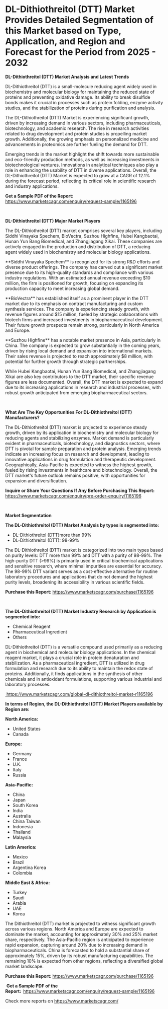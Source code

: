 <p><h1>DL-Dithiothreitol (DTT) Market Provides Detailed Segmentation of this Market based on Type, Application, and Region and Forecast for the Period from 2025 - 2032</h1></p><p><strong>DL-Dithiothreitol (DTT) Market Analysis and Latest Trends</strong></p>
<p><p>DL-Dithiothreitol (DTT) is a small-molecule reducing agent widely used in biochemistry and molecular biology for maintaining the reduced state of proteins and preventing oxidative damage. Its ability to break disulfide bonds makes it crucial in processes such as protein folding, enzyme activity studies, and the stabilization of proteins during purification and analysis.</p><p>The DL-Dithiothreitol (DTT) Market is experiencing significant growth, driven by increasing demand in various sectors, including pharmaceuticals, biotechnology, and academic research. The rise in research activities related to drug development and protein studies is propelling market growth. Additionally, the growing emphasis on personalized medicine and advancements in proteomics are further fueling the demand for DTT.</p><p>Emerging trends in the market highlight the shift towards more sustainable and eco-friendly production methods, as well as increasing investments in biotechnological ventures. Innovations in analytical techniques also play a role in enhancing the usability of DTT in diverse applications. Overall, the DL-Dithiothreitol (DTT) Market is expected to grow at a CAGR of 12.1% during the forecast period, reflecting its critical role in scientific research and industry applications.</p></p>
<p><strong>Get a Sample PDF of the Report:&nbsp;</strong> <a href="https://www.marketscagr.com/enquiry/request-sample/1165196?utm_campaign=3222&utm_medium=2&utm_source=Github&utm_content=ia&utm_term=03042025&utm_id=dl-dithiothreitol-dtt">https://www.marketscagr.com/enquiry/request-sample/1165196</a></p>
<p>&nbsp;</p>
<p><strong>DL-Dithiothreitol (DTT) Major Market Players</strong></p>
<p><p>The DL-Dithiothreitol (DTT) market comprises several key players, including Siddhi Vinayaka Spechem, BioVectra, Suzhou Highfine, Hubei Kangbaotai, Hunan Yun Bang Biomedical, and Zhangjiagang Xikai. These companies are actively engaged in the production and distribution of DTT, a reducing agent widely used in biochemistry and molecular biology applications.</p><p>**Siddhi Vinayaka Spechem** is recognized for its strong R&D efforts and diverse product offerings. The company has carved out a significant market presence due to its high-quality standards and compliance with various industry regulations. With an estimated annual revenue exceeding $10 million, the firm is positioned for growth, focusing on expanding its production capacity to meet increasing global demand.</p><p>**BioVectra** has established itself as a prominent player in the DTT market due to its emphasis on contract manufacturing and custom synthesis services. The company is experiencing steady growth, with revenue figures around $15 million, fueled by strategic collaborations with biotech firms and increased investments in biopharmaceutical development. Their future growth prospects remain strong, particularly in North America and Europe.</p><p>**Suzhou Highfine** has a notable market presence in Asia, particularly in China. The company is expected to grow substantially in the coming years, driven by rising local demand and expansion into international markets. Their sales revenue is projected to reach approximately $8 million, with potential for further growth through strategic partnerships.</p><p>While Hubei Kangbaotai, Hunan Yun Bang Biomedical, and Zhangjiagang Xikai are also key contributors to the DTT market, their specific revenue figures are less documented. Overall, the DTT market is expected to expand due to its increasing applications in research and industrial processes, with robust growth anticipated from emerging biopharmaceutical sectors.</p></p>
<p>&nbsp;</p>
<p><strong>What Are The Key Opportunities For DL-Dithiothreitol (DTT) Manufacturers?</strong></p>
<p><p>The DL-Dithiothreitol (DTT) market is projected to experience steady growth, driven by its application in biochemistry and molecular biology for reducing agents and stabilizing enzymes. Market demand is particularly evident in pharmaceuticals, biotechnology, and diagnostics sectors, where DTT is pivotal for sample preparation and protein analysis. Emerging trends indicate an increasing focus on research and development, leading to innovative applications in drug formulation and therapeutic development. Geographically, Asia-Pacific is expected to witness the highest growth, fueled by rising investments in healthcare and biotechnology. Overall, the DTT market's future outlook remains positive, with opportunities for expansion and diversification.</p></p>
<p><strong>Inquire or Share Your Questions If Any Before Purchasing This Report:</strong> <a href="https://www.marketscagr.com/enquiry/pre-order-enquiry/1165196?utm_campaign=3222&utm_medium=2&utm_source=Github&utm_content=ia&utm_term=03042025&utm_id=dl-dithiothreitol-dtt">https://www.marketscagr.com/enquiry/pre-order-enquiry/1165196</a></p>
<p>&nbsp;</p>
<p><strong>Market Segmentation</strong></p>
<p><strong>The DL-Dithiothreitol (DTT) Market Analysis by types is segmented into:</strong></p>
<p><ul><li>DL-Dithiothreitol (DTT)more than 99%</li><li>DL-Dithiothreitol (DTT): 98-99%</li></ul></p>
<p><p>The DL-Dithiothreitol (DTT) market is categorized into two main types based on purity levels: DTT more than 99% and DTT with a purity of 98-99%. The high-purity DTT (>99%) is primarily used in critical biochemical applications and sensitive research, where minimal impurities are essential for accuracy. The 98-99% DTT variant serves as a cost-effective alternative for routine laboratory procedures and applications that do not demand the highest purity levels, broadening its accessibility in various scientific fields.</p></p>
<p><strong>Purchase this Report:&nbsp;</strong><a href="https://www.marketscagr.com/purchase/1165196?utm_campaign=3222&utm_medium=2&utm_source=Github&utm_content=ia&utm_term=03042025&utm_id=dl-dithiothreitol-dtt">https://www.marketscagr.com/purchase/1165196</a></p>
<p>&nbsp;</p>
<p><strong>The DL-Dithiothreitol (DTT) Market Industry Research by Application is segmented into:</strong></p>
<p><ul><li>Chemical Reagent</li><li>Pharmaceutical Ingredient</li><li>Others</li></ul></p>
<p><p>DL-Dithiothreitol (DTT) is a versatile compound used primarily as a reducing agent in biochemical and molecular biology applications. In the chemical reagent market, it plays a crucial role in protein denaturation and stabilization. As a pharmaceutical ingredient, DTT is utilized in drug formulation and research due to its ability to maintain the redox state of proteins. Additionally, it finds applications in the synthesis of other chemicals and in antioxidant formulations, supporting various industrial and laboratory processes.</p></p>
<p><a href="https://www.marketscagr.com/global-dl-dithiothreitol-market-r1165196?utm_campaign=3222&utm_medium=2&utm_source=Github&utm_content=ia&utm_term=03042025&utm_id=dl-dithiothreitol-dtt">&nbsp;https://www.marketscagr.com/global-dl-dithiothreitol-market-r1165196</a></p>
<p><strong>In terms of Region, the DL-Dithiothreitol (DTT) Market Players available by Region are:</strong></p>
<p>
    <p> <strong> North America: </strong>
        <ul>
            <li>United States</li>
            <li>Canada</li>
        </ul>
        </p> 
    <p> <strong> Europe: </strong>
        <ul>
            <li>Germany</li>
            <li>France</li>
            <li>U.K.</li>
            <li>Italy</li>
            <li>Russia</li>
        </ul>
        </p> 
    <p> <strong> Asia-Pacific: </strong>
        <ul>
            <li>China</li>
            <li>Japan</li>
            <li>South Korea</li>
            <li>India</li>
            <li>Australia</li>
            <li>China Taiwan</li>
            <li>Indonesia</li>
            <li>Thailand</li>
            <li>Malaysia</li>
        </ul>
        </p> 
    <p> <strong> Latin America: </strong>
        <ul>
            <li>Mexico</li>
            <li>Brazil</li>
            <li>Argentina Korea</li>
            <li>Colombia</li>
        </ul>
        </p> 
    <p> <strong> Middle East & Africa: </strong>
        <ul>
            <li>Turkey</li>
            <li>Saudi</li>
            <li>Arabia</li>
            <li>UAE</li>
            <li>Korea</li>
        </ul>
    </p>
    </p>
<p><p>The Dithiothreitol (DTT) market is projected to witness significant growth across various regions. North America and Europe are expected to dominate the market, accounting for approximately 30% and 25% market share, respectively. The Asia-Pacific region is anticipated to experience rapid expansion, capturing around 20% due to increasing demand in biopharmaceuticals. China is forecasted to hold a substantial share of approximately 15%, driven by its robust manufacturing capabilities. The remaining 10% is expected from other regions, reflecting a diversified global market landscape.</p></p>
<p><strong>Purchase this Report: </strong><a href="https://www.marketscagr.com/purchase/1165196?utm_campaign=3222&utm_medium=2&utm_source=Github&utm_content=ia&utm_term=03042025&utm_id=dl-dithiothreitol-dtt">https://www.marketscagr.com/purchase/1165196</a></p>
<p>&nbsp;<strong>Get a Sample PDF of the Report:&nbsp;&nbsp;</strong><a href="https://www.marketscagr.com/enquiry/request-sample/1165196?utm_campaign=3222&utm_medium=2&utm_source=Github&utm_content=ia&utm_term=03042025&utm_id=dl-dithiothreitol-dtt">https://www.marketscagr.com/enquiry/request-sample/1165196</a></p>
<p><strong></strong></p>
<p>Check more reports on <a href="https://www.marketscagr.com/?utm_campaign=3222&utm_medium=2&utm_source=Github&utm_content=ia&utm_term=03042025&utm_id=dl-dithiothreitol-dtt">https://www.marketscagr.com/</a></p>